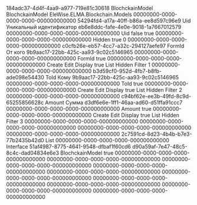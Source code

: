 ﻿<?xml version="1.0" encoding="utf-8"?>
<Entity xmlns:xsi="http://www.w3.org/2001/XMLSchema-instance" xmlns:xsd="http://www.w3.org/2001/XMLSchema">
  <Uid>184adc37-4d4f-4aa9-a977-719e81c30618</Uid>
  <Name>BlochckainModel</Name>
  <DisplayName>BlochckainModel</DisplayName>
  <Images />
  <NamedImages />
  <Namespace>EleWise.ELMA.Blockchain.Models</Namespace>
  <BaseClassUid>00000000-0000-0000-0000-000000000000</BaseClassUid>
  <Properties>
    <PropertyMetadata xsi:type="EntityPropertyMetadata">
      <Uid>54294fd4-a17a-40ff-b86a-ee8d597c96e9</Uid>
      <Name>Uid</Name>
      <DisplayName>Уникальный идентификатор</DisplayName>
      <Images />
      <NamedImages />
      <TypeUid>eb6e8ddc-fafe-4e0e-9018-1a7667012579</TypeUid>
      <SubTypeUid>00000000-0000-0000-0000-000000000000</SubTypeUid>
      <Settings xsi:type="GuidSettings">
        <FieldName>Uid</FieldName>
      </Settings>
      <Nullable>false</Nullable>
      <IsSystem>true</IsSystem>
      <OwnerPropertyUid>00000000-0000-0000-0000-000000000000</OwnerPropertyUid>
      <ViewSettings>
        <Attributes>
          <ViewAttribute>
            <Visibility>Hidden</Visibility>
            <ReadOnly>true</ReadOnly>
          </ViewAttribute>
        </Attributes>
      </ViewSettings>
      <Order>0</Order>
      <Handlers />
      <TypeResolver>00000000-0000-0000-0000-000000000000</TypeResolver>
    </PropertyMetadata>
    <PropertyMetadata xsi:type="EntityPropertyMetadata">
      <Uid>c0cfb26e-eb57-4cc7-a32c-294127aefe97</Uid>
      <Name>FormId</Name>
      <DisplayName>От кого</DisplayName>
      <Images />
      <NamedImages />
      <TypeUid>9b9aac17-22bb-425c-aa93-9c02c5146965</TypeUid>
      <SubTypeUid>00000000-0000-0000-0000-000000000000</SubTypeUid>
      <Settings xsi:type="StringSettings">
        <FieldName>FormId</FieldName>
      </Settings>
      <Nullable>true</Nullable>
      <OwnerPropertyUid>00000000-0000-0000-0000-000000000000</OwnerPropertyUid>
      <ViewSettings>
        <Attributes>
          <ViewAttribute>
            <ViewType>Create</ViewType>
          </ViewAttribute>
          <ViewAttribute>
            <ViewType>Edit</ViewType>
          </ViewAttribute>
          <ViewAttribute>
            <ViewType>Display</ViewType>
            <ReadOnly>true</ReadOnly>
          </ViewAttribute>
          <ViewAttribute>
            <ViewType>List</ViewType>
            <Visibility>Hidden</Visibility>
          </ViewAttribute>
          <ViewAttribute>
            <ViewType>Filter</ViewType>
          </ViewAttribute>
        </Attributes>
      </ViewSettings>
      <Order>1</Order>
      <Handlers />
      <TypeResolver>00000000-0000-0000-0000-000000000000</TypeResolver>
    </PropertyMetadata>
    <PropertyMetadata xsi:type="EntityPropertyMetadata">
      <Uid>b3d59cf0-952d-4fb7-b8fb-ade098e54430</Uid>
      <Name>ToId</Name>
      <DisplayName>Кому</DisplayName>
      <Images />
      <NamedImages />
      <TypeUid>9b9aac17-22bb-425c-aa93-9c02c5146965</TypeUid>
      <SubTypeUid>00000000-0000-0000-0000-000000000000</SubTypeUid>
      <Settings xsi:type="StringSettings">
        <FieldName>ToId</FieldName>
      </Settings>
      <Nullable>true</Nullable>
      <OwnerPropertyUid>00000000-0000-0000-0000-000000000000</OwnerPropertyUid>
      <ViewSettings>
        <Attributes>
          <ViewAttribute>
            <ViewType>Create</ViewType>
          </ViewAttribute>
          <ViewAttribute>
            <ViewType>Edit</ViewType>
          </ViewAttribute>
          <ViewAttribute>
            <ViewType>Display</ViewType>
            <ReadOnly>true</ReadOnly>
          </ViewAttribute>
          <ViewAttribute>
            <ViewType>List</ViewType>
            <Visibility>Hidden</Visibility>
          </ViewAttribute>
          <ViewAttribute>
            <ViewType>Filter</ViewType>
          </ViewAttribute>
        </Attributes>
      </ViewSettings>
      <Order>2</Order>
      <Handlers />
      <TypeResolver>00000000-0000-0000-0000-000000000000</TypeResolver>
    </PropertyMetadata>
    <PropertyMetadata xsi:type="EntityPropertyMetadata">
      <Uid>c94bf62e-ee3b-49fd-8c9d-65255856628c</Uid>
      <Name>Amount</Name>
      <DisplayName>Сумма</DisplayName>
      <Images />
      <NamedImages />
      <TypeUid>d3df6e6e-1ff1-46aa-ad60-d51ffa91ccc7</TypeUid>
      <SubTypeUid>00000000-0000-0000-0000-000000000000</SubTypeUid>
      <Settings xsi:type="DoubleSettings">
        <FieldName>Amount</FieldName>
      </Settings>
      <Nullable>true</Nullable>
      <OwnerPropertyUid>00000000-0000-0000-0000-000000000000</OwnerPropertyUid>
      <ViewSettings>
        <Attributes>
          <ViewAttribute>
            <ViewType>Create</ViewType>
          </ViewAttribute>
          <ViewAttribute>
            <ViewType>Edit</ViewType>
          </ViewAttribute>
          <ViewAttribute>
            <ViewType>Display</ViewType>
            <ReadOnly>true</ReadOnly>
          </ViewAttribute>
          <ViewAttribute>
            <ViewType>List</ViewType>
            <Visibility>Hidden</Visibility>
          </ViewAttribute>
          <ViewAttribute>
            <ViewType>Filter</ViewType>
          </ViewAttribute>
        </Attributes>
      </ViewSettings>
      <Order>3</Order>
      <Handlers />
      <TypeResolver>00000000-0000-0000-0000-000000000000</TypeResolver>
    </PropertyMetadata>
  </Properties>
  <DefaultForms>
    <CreateUid>00000000-0000-0000-0000-000000000000</CreateUid>
    <EditUid>00000000-0000-0000-0000-000000000000</EditUid>
    <DisplayUid>00000000-0000-0000-0000-000000000000</DisplayUid>
    <ActionGuids />
    <FormSettings />
  </DefaultForms>
  <Forms />
  <FormTransformations />
  <FormViews />
  <TableViews>
    <TableView>
      <Uid>2c7591cd-8d23-4b4b-b7e3-77b2435b42d0</Uid>
      <ViewType>List</ViewType>
      <SortDescriptors />
      <GroupDescriptors />
    </TableView>
  </TableViews>
  <TitlePropertyUid>00000000-0000-0000-0000-000000000000</TitlePropertyUid>
  <Type>Interface</Type>
  <ImplementationUid>51af4987-8775-4641-9548-dfbaf1f60cd6</ImplementationUid>
  <IdTypeUid>d90a59af-7e47-48c5-8c4c-dad04834e6e3</IdTypeUid>
  <TableName>BlochckainModel</TableName>
  <IsSoftDeletable>true</IsSoftDeletable>
  <ParentPropertyUid>00000000-0000-0000-0000-000000000000</ParentPropertyUid>
  <IsGroupPropertyUid>00000000-0000-0000-0000-000000000000</IsGroupPropertyUid>
  <Filter>
    <Uid>00000000-0000-0000-0000-000000000000</Uid>
    <Images />
    <NamedImages />
    <BaseClassUid>00000000-0000-0000-0000-000000000000</BaseClassUid>
    <Properties />
    <DefaultForms>
      <CreateUid>00000000-0000-0000-0000-000000000000</CreateUid>
      <EditUid>00000000-0000-0000-0000-000000000000</EditUid>
      <DisplayUid>00000000-0000-0000-0000-000000000000</DisplayUid>
      <ActionGuids />
      <FormSettings />
    </DefaultForms>
    <Forms />
    <FormTransformations />
    <FormViews />
    <TableViews />
    <TitlePropertyUid>00000000-0000-0000-0000-000000000000</TitlePropertyUid>
  </Filter>
  <ImplementedExtensionUids />
  <Actions>
    <Uid>00000000-0000-0000-0000-000000000000</Uid>
    <Images />
    <NamedImages />
    <BaseTypeUid>00000000-0000-0000-0000-000000000000</BaseTypeUid>
    <Values />
  </Actions>
  <TableParts />
</Entity>